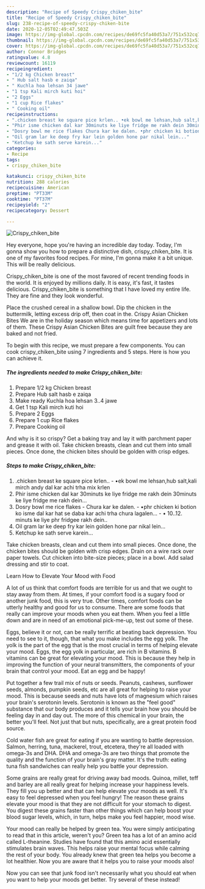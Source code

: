 ```yaml
---
description: "Recipe of Speedy Crispy_chiken_bite"
title: "Recipe of Speedy Crispy_chiken_bite"
slug: 238-recipe-of-speedy-crispy-chiken-bite
date: 2020-12-05T02:49:47.503Z
image: https://img-global.cpcdn.com/recipes/de69fc5fa40d53a7/751x532cq70/crispy_chiken_bite-recipe-main-photo.jpg
thumbnail: https://img-global.cpcdn.com/recipes/de69fc5fa40d53a7/751x532cq70/crispy_chiken_bite-recipe-main-photo.jpg
cover: https://img-global.cpcdn.com/recipes/de69fc5fa40d53a7/751x532cq70/crispy_chiken_bite-recipe-main-photo.jpg
author: Connor Bridges
ratingvalue: 4.8
reviewcount: 16119
recipeingredient:
- "1/2 kg Chicken breast"
- " Hub salt hasb e zaiqa"
- " Kuchla hoa lehsan 34 jawe"
- "1 tsp Kali mirch kuti hoi"
- "2 Eggs"
- "1 cup Rice flakes"
- " Cooking oil"
recipeinstructions:
- ".chicken breast ke square pice krlen.. •ek bowl me lehsan,hub salt,kali mirch andy dal kar achi trha mix krlen"
- "Phir isme chicken dal kar 30minuts ke liye fridge me rakh dein 30minuts ke liye fridge me rakh dein..."
- "Dosry bowl me rice flakes Chura kar ke dalen. •phr chicken ki botion ko isme dal kar hat se daba kar achi trha chura lagalen... • 10..12. minuts ke liye phr fridgee rakh dein.."
- "Oil gram lar ke deep fry kar lein golden hone par nikal lein..."
- "Ketchup ke sath serve karein..."
categories:
- Recipe
tags:
- crispy_chiken_bite

katakunci: crispy_chiken_bite 
nutrition: 288 calories
recipecuisine: American
preptime: "PT33M"
cooktime: "PT37M"
recipeyield: "2"
recipecategory: Dessert

---
```



![Crispy_chiken_bite](https://img-global.cpcdn.com/recipes/de69fc5fa40d53a7/751x532cq70/crispy_chiken_bite-recipe-main-photo.jpg)

Hey everyone, hope you're having an incredible day today. Today, I'm gonna show you how to prepare a distinctive dish, crispy_chiken_bite. It is one of my favorites food recipes. For mine, I'm gonna make it a bit unique. This will be really delicious.

Crispy_chiken_bite is one of the most favored of recent trending foods in the world. It is enjoyed by millions daily. It is easy, it's fast, it tastes delicious. Crispy_chiken_bite is something that I have loved my entire life. They are fine and they look wonderful.

Place the crushed cereal in a shallow bowl. Dip the chicken in the buttermilk, letting excess drip off, then coat in the. Crispy Asian Chicken Bites We are in the holiday season which means time for appetizers and lots of them. These Crispy Asian Chicken Bites are guilt free because they are baked and not fried.


To begin with this recipe, we must prepare a few components. You can cook crispy_chiken_bite using 7 ingredients and 5 steps. Here is how you can achieve it.

<!--inarticleads1-->

##### The ingredients needed to make Crispy_chiken_bite:

1. Prepare 1/2 kg Chicken breast
1. Prepare  Hub salt hasb e zaiqa
1. Make ready  Kuchla hoa lehsan 3..4 jawe
1. Get 1 tsp Kali mirch kuti hoi
1. Prepare 2 Eggs
1. Prepare 1 cup Rice flakes
1. Prepare  Cooking oil


And why is it so crispy? Get a baking tray and lay it with parchment paper and grease it with oil. Take chicken breasts, clean and cut them into small pieces. Once done, the chicken bites should be golden with crisp edges. 

<!--inarticleads2-->

##### Steps to make Crispy_chiken_bite:

1. .chicken breast ke square pice krlen.. - •ek bowl me lehsan,hub salt,kali mirch andy dal kar achi trha mix krlen
1. Phir isme chicken dal kar 30minuts ke liye fridge me rakh dein 30minuts ke liye fridge me rakh dein...
1. Dosry bowl me rice flakes - Chura kar ke dalen. - •phr chicken ki botion ko isme dal kar hat se daba kar achi trha chura lagalen... - • 10..12. minuts ke liye phr fridgee rakh dein..
1. Oil gram lar ke deep fry kar lein golden hone par nikal lein...
1. Ketchup ke sath serve karein...


Take chicken breasts, clean and cut them into small pieces. Once done, the chicken bites should be golden with crisp edges. Drain on a wire rack over paper towels. Cut chicken into bite-size pieces; place in a bowl. Add salad dressing and stir to coat. 

Learn How to Elevate Your Mood with Food


A lot of us think that comfort foods are terrible for us and that we ought to stay away from them. At times, if your comfort food is a sugary food or another junk food, this is very true. Other times, comfort foods can be utterly healthy and good for us to consume. There are some foods that really can improve your moods when you eat them. When you feel a little down and are in need of an emotional pick-me-up, test out some of these.

Eggs, believe it or not, can be really terrific at beating back depression. You need to see to it, though, that what you make includes the egg yolk. The yolk is the part of the egg that is the most crucial in terms of helping elevate your mood. Eggs, the egg yolk in particular, are rich in B vitamins. B vitamins can be great for elevating your mood. This is because they help in improving the function of your neural transmitters, the components of your brain that control your mood. Eat an egg and be happy!

Put together a few trail mix of nuts or seeds. Peanuts, cashews, sunflower seeds, almonds, pumpkin seeds, etc are all great for helping to raise your mood. This is because seeds and nuts have lots of magnesium which raises your brain's serotonin levels. Serotonin is known as the "feel good" substance that our body produces and it tells your brain how you should be feeling day in and day out. The more of this chemical in your brain, the better you'll feel. Not just that but nuts, specifically, are a great protein food source.

Cold water fish are great for eating if you are wanting to battle depression. Salmon, herring, tuna, mackerel, trout, etcetera, they're all loaded with omega-3s and DHA. DHA and omega-3s are two things that promote the quality and the function of your brain's gray matter. It's the truth: eating tuna fish sandwiches can really help you battle your depression. 

Some grains are really great for driving away bad moods. Quinoa, millet, teff and barley are all really great for helping increase your happiness levels. They fill you up better and that can help elevate your moods as well. It's easy to feel depressed when you feel hungry! The reason these grains elevate your mood is that they are not difficult for your stomach to digest. You digest these grains faster than other things which can help boost your blood sugar levels, which, in turn, helps make you feel happier, mood wise.

Your mood can really be helped by green tea. You were simply anticipating to read that in this article, weren't you? Green tea has a lot of an amino acid called L-theanine. Studies have found that this amino acid essentially stimulates brain waves. This helps raise your mental focus while calming the rest of your body. You already knew that green tea helps you become a lot healthier. Now you are aware that it helps you to raise your moods also!

Now you can see that junk food isn't necessarily what you should eat when you want to help your moods get better. Try several of these instead!

